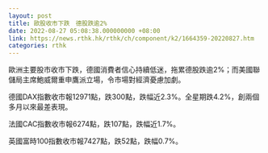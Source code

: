 ```yaml
---
layout: post
title: 歐股收市下跌　德股跌逾2%
date: 2022-08-27 05:08:38.000000000 +08:00
link: https://news.rthk.hk/rthk/ch/component/k2/1664359-20220827.htm
categories: rthk
---
```


歐洲主要股市收市下跌，德國消費者信心持續低迷，拖累德股跌逾2%；而美國聯儲局主席鮑威爾重申鷹派立場，令市場對經濟憂慮加劇。

德國DAX指數收市報12971點，跌300點，跌幅近2.3%。全星期跌4.2%，創兩個多月以來最差表現。

法國CAC指數收市報6274點，跌107點，跌幅近1.7%。

英國富時100指數收市報7427點，跌52點，跌幅0.7%。
